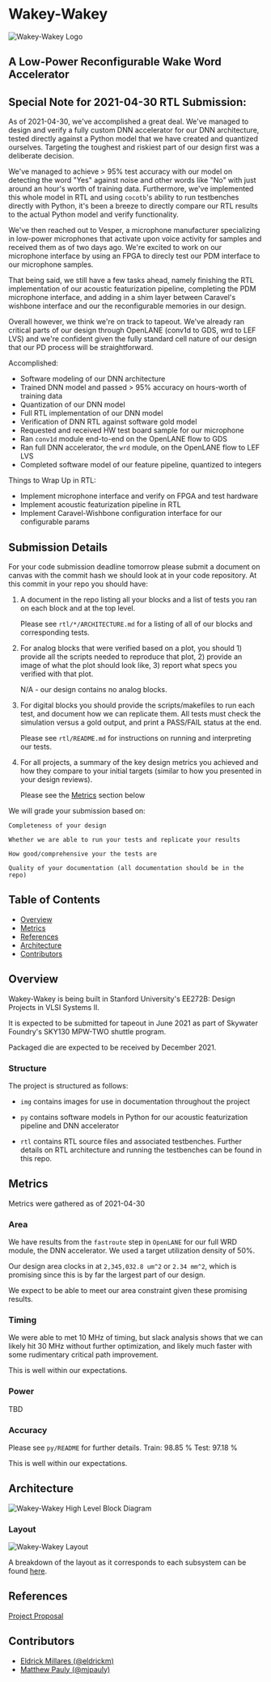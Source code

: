 # Wakey-Wakey

![Wakey-Wakey Logo](./img/logo.png)

## A Low-Power Reconfigurable Wake Word Accelerator

## Special Note for 2021-04-30 RTL Submission:

As of 2021-04-30, we've accomplished a great deal. We've managed to design and
verify a fully custom DNN accelerator for our DNN architecture, tested directly
against a Python model that we have created and quantized ourselves. Targeting
the toughest and riskiest part of our design first was a deliberate decision.

We've managed to achieve > 95% test accuracy with our model on detecting the
word "Yes" against noise and other words like "No" with just around an hour's
worth of training data. Furthermore, we've implemented this whole model in
RTL and using `cocotb`'s ability to run testbenches directly with Python, it's
been a breeze to directly compare our RTL results to the actual Python model
and verify functionality.

We've then reached out to Vesper, a microphone manufacturer specializing in
low-power microphones that activate upon voice activity for samples and received
them as of two days ago. We're excited to work on our microphone interface
by using an FPGA to direcly test our PDM interface to our microphone samples.

That being said, we still have a few tasks ahead, namely finishing the RTL
implementation of our acoustic featurization pipeline, completing the PDM
microphone interface, and adding in a shim layer between Caravel's wishbone
interface and our the reconfigurable memories in our design.

Overall however, we think we're on track to tapeout. We've already ran critical
parts of our design through OpenLANE (conv1d to GDS, wrd to LEF LVS) and we're
confident given the fully standard cell nature of our design that our PD process
will be straightforward.

Accomplished:
- Software modeling of our DNN architecture
- Trained DNN model and passed > 95% accuracy on hours-worth of training data
- Quantization of our DNN model
- Full RTL implementation of our DNN model
- Verification of DNN RTL against software gold model
- Requested and received HW test board sample for our microphone
- Ran `conv1d` module end-to-end on the OpenLANE flow to GDS
- Ran full DNN accelerator, the `wrd` module, on the OpenLANE flow to LEF LVS
- Completed software model of our feature pipeline, quantized to integers

Things to Wrap Up in RTL:
- Implement microphone interface and verify on FPGA and test hardware
- Implement acoustic featurization pipeline in RTL
- Implement Caravel-Wishbone configuration interface for our configurable params


Submission Details
---
For your code submission deadline tomorrow please submit a document on canvas
with the commit hash we should look at in your code repository. At this commit
in your repo you should have:

1. A document in the repo listing all your blocks and a list of tests you ran on
   each block and at the top level.

    Please see `rtl/*/ARCHITECTURE.md` for a listing of all of our blocks and
    corresponding tests.

2. For analog blocks that were verified based on a plot, you should 1) provide
   all the scripts needed to reproduce that plot, 2) provide an image of what
   the plot should look like, 3) report what specs you verified with that plot.

    N/A - our design contains no analog blocks.

3. For digital blocks you should provide the scripts/makefiles to run each test,
   and document how we can replicate them. All tests must check the simulation
   versus a gold output, and print a PASS/FAIL status at the end.

    Please see `rtl/README.md` for instructions on running and interpreting
    our tests.

4. For all projects, a summary of the key design metrics you achieved and how
   they compare to your initial targets (similar to how you presented in your
   design reviews).

    Please see the [Metrics](#metrics) section below

We will grade your submission based on:

    Completeness of your design

    Whether we are able to run your tests and replicate your results

    How good/comprehensive your the tests are

    Quality of your documentation (all documentation should be in the repo)


## Table of Contents

- [Overview](#overview)
- [Metrics](#metrics)
- [References](#references)
- [Architecture](#architecture)
- [Contributors](#contributors)


## Overview

Wakey-Wakey is being built in Stanford University's EE272B: Design Projects in
VLSI Systems II.

It is expected to be submitted for tapeout in June 2021 as part of
Skywater Foundry's SKY130 MPW-TWO shuttle program.

Packaged die are expected to be received by December 2021.

### Structure
The project is structured as follows:

- `img` contains images for use in documentation throughout the project

- `py` contains software models in Python for our acoustic featurization
   pipeline and DNN accelerator

- `rtl` contains RTL source files and associated testbenches. Further details on
   RTL architecture and running the testbenches can be found in this repo.


## Metrics

Metrics were gathered as of 2021-04-30

### Area

We have results from the `fastroute` step in `OpenLANE` for our full WRD module,
the DNN accelerator. We used a target utilization density of 50%.

Our design area clocks in at `2,345,032.8 um^2` or `2.34 mm^2`, which is
promising since this is by far the largest part of our design.

We expect to be able to meet our area constraint given these promising results.

### Timing

We were able to met 10 MHz of timing, but slack analysis shows that we can
likely hit 30 MHz without further optimization, and likely much faster with
some rudimentary critical path improvement.

This is well within our expectations.

### Power

TBD

### Accuracy

Please see `py/README` for further details.
Train: 98.85 %
Test: 97.18 %

This is well within our expectations.


## Architecture

![Wakey-Wakey High Level Block Diagram](./img/overview.png)

### Layout

![Wakey-Wakey Layout](./img/layout_full.png)

A breakdown of the layout as it corresponds to each subsystem can be found [here](https://drive.google.com/drive/folders/19Xejo1aOgb-UYZny7Gxf69QG1T9MZ2v0?usp=sharing).

## References

[Project Proposal](https://docs.google.com/document/d/17Ahc0jS1TsNaqgZagLtGwdKn3h2x0l6fPzC-cuKEdq0/edit?usp=sharing)


## Contributors
- [Eldrick Millares (@eldrickm)](https://github.com/eldrickm)
- [Matthew Pauly (@mjpauly)](https://github.com/mjpauly)
